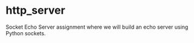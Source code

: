 # http_server
Socket Echo Server assignment where we will build an echo server using Python sockets.
